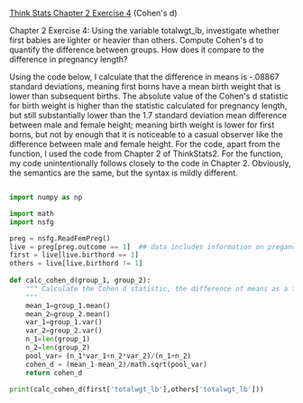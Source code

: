 [Think Stats Chapter 2 Exercise 4](http://greenteapress.com/thinkstats2/html/thinkstats2003.html#toc24) (Cohen's d)  
<p> Chapter 2 Exercise 4: Using the variable totalwgt_lb, investigate whether first babies are lighter or heavier than others. Compute Cohen's d to quantify the difference between groups. How does it compare to the difference in pregnancy length?</p>
<p> Using the code below, I calculate that the difference in means is -.08867 standard deviations, meaning first borns have a mean birth weight that is lower than subsequent births. The absolute value of the Cohen's d statistic for birth weight is higher than the statistic calculated for pregnancy length, but still substantially lower than the 1.7 standard deviation mean difference between male and female height; meaning birth weight is lower for first borns, but not by enough that it is noticeable to a casual observer like the difference between male and female height. For the code, apart from the function, I used the code from Chapter 2 of ThinkStats2. For the function, my code unintentionally follows closely to the code in Chapter 2. Obviously, the semantics are the same, but the syntax is mildly different. </p>

```python

import numpy as np

import math
import nsfg

preg = nsfg.ReadFemPreg()
live = preg[preg.outcome == 1]  ## data includes information on pregancies that did not result in live births, need to focus on pregancies that resulted in live births
first = live[live.birthord == 1] 
others = live[live.birthord != 1]
              
def calc_cohen_d(group_1, group_2):
    """ Calculate the Cohen d statistic, the difference of means as a fraction of the pooled sd
    """
    mean_1=group_1.mean()
    mean_2=group_2.mean()
    var_1=group_1.var()
    var_2=group_2.var()
    n_1=len(group_1)
    n_2=len(group_2)
    pool_var= (n_1*var_1+n_2*var_2)/(n_1+n_2)
    cohen_d = (mean_1-mean_2)/math.sqrt(pool_var)
    return cohen_d

print(calc_cohen_d(first['totalwgt_lb'],others['totalwgt_lb']))
```
